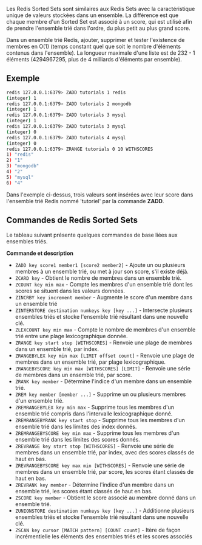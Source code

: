 Les Redis Sorted Sets sont similaires aux Redis Sets avec la caractéristique unique de valeurs stockées dans un ensemble. La différence est que chaque membre d'un Sorted Set est associé à un score, qui est utilisé afin de prendre l'ensemble trié dans l'ordre, du plus petit au plus grand score.

Dans un ensemble trié Redis, ajouter, supprimer et tester l'existence de membres en O(1) (temps constant quel que soit le nombre d'éléments contenus dans l'ensemble). La longueur maximale d'une liste est de 232 - 1 éléments (4294967295, plus de 4 milliards d'éléments par ensemble).

## Exemple

```bash
redis 127.0.0.1:6379> ZADD tutorials 1 redis 
(integer) 1 
redis 127.0.0.1:6379> ZADD tutorials 2 mongodb 
(integer) 1 
redis 127.0.0.1:6379> ZADD tutorials 3 mysql 
(integer) 1 
redis 127.0.0.1:6379> ZADD tutorials 3 mysql 
(integer) 0 
redis 127.0.0.1:6379> ZADD tutorials 4 mysql 
(integer) 0 
redis 127.0.0.1:6379> ZRANGE tutorials 0 10 WITHSCORES  
1) "redis" 
2) "1" 
3) "mongodb" 
4) "2" 
5) "mysql" 
6) "4" 
```

Dans l'exemple ci-dessus, trois valeurs sont insérées avec leur score dans l'ensemble trié Redis nommé 'tutoriel' par la commande **ZADD**.

## Commandes de Redis Sorted Sets

Le tableau suivant présente quelques commandes de base liées aux ensembles triés.

**Commande et description**

- ```ZADD key score1 member1 [score2 member2]``` - Ajoute un ou plusieurs membres à un ensemble trié, ou met à jour son score, s'il existe déjà.
- ```ZCARD key``` - Obtient le nombre de membres dans un ensemble trié.
- ```ZCOUNT key min max``` - Compte les membres d'un ensemble trié dont les scores se situent dans les valeurs données.
- ```ZINCRBY key increment member``` - Augmente le score d'un membre dans un ensemble trié
- ```ZINTERSTORE destination numkeys key [key ...]``` - Intersecte plusieurs ensembles triés et stocke l'ensemble trié résultant dans une nouvelle clé.
- ```ZLEXCOUNT key min max``` - Compte le nombre de membres d'un ensemble trié entre une plage lexicographique donnée.
- ```ZRANGE key start stop [WITHSCORES]``` - Renvoie une plage de membres dans un ensemble trié, par index.
- ```ZRANGEBYLEX key min max [LIMIT offset count]``` - Renvoie une plage de membres dans un ensemble trié, par plage lexicographique.
- ```ZRANGEBYSCORE key min max [WITHSCORES] [LIMIT]``` - Renvoie une série de membres dans un ensemble trié, par score.
- ```ZRANK key member``` - Détermine l'indice d'un membre dans un ensemble trié.
- ```ZREM key member [member ...]``` - Supprime un ou plusieurs membres d'un ensemble trié.
- ```ZREMRANGEBYLEX key min max``` - Supprime tous les membres d'un ensemble trié compris dans l'intervalle lexicographique donné.
- ```ZREMRANGEBYRANK key start stop``` - Supprime tous les membres d'un ensemble trié dans les limites des index donnés.
- ```ZREMRANGEBYSCORE key min max``` - Supprime tous les membres d'un ensemble trié dans les limites des scores donnés.
- ```ZREVRANGE key start stop [WITHSCORES]``` - Renvoie une série de membres dans un ensemble trié, par index, avec des scores classés de haut en bas.
- ```ZREVRANGEBYSCORE key max min [WITHSCORES]``` - Renvoie une série de membres dans un ensemble trié, par score, les scores étant classés de haut en bas.
- ```ZREVRANK key member``` - Détermine l'indice d'un membre dans un ensemble trié, les scores étant classés de haut en bas.
- ```ZSCORE key member``` - Obtient le score associé au membre donné dans un ensemble trié.
- ```ZUNIONSTORE destination numkeys key [key ...]``` - Additionne plusieurs ensembles triés et stocke l'ensemble trié résultant dans une nouvelle clé.
- ```ZSCAN key cursor [MATCH pattern] [COUNT count]``` - Itère de façon incrémentielle les éléments des ensembles triés et les scores associés